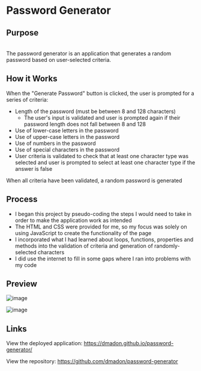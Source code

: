 # Password Generator

## Purpose   
\
The password generator is an application that generates a random password based on user-selected criteria.   

## How it Works

When the "Generate Password" button is clicked, the user is prompted for a series of criteria:
* Length of the password (must be between 8 and 128 characters)
    * The user's input is validated and user is prompted again if their password length does not fall between 8 and 128   
* Use of lower-case letters in the password   
* Use of upper-case letters in the password   
* Use of numbers in the password   
* Use of special characters in the password   
* User criteria is validated to check that at least one character type was selected and user is prompted to select at least one character type if the answer is false   

When all criteria have been validated, a random password is generated

## Process

* I began this project by pseudo-coding the steps I would need to take in order to make the application work as intended
* The HTML and CSS were provided for me, so my focus was solely on using JavaScript to create the functionality of the page
* I incorporated what I had learned about loops, functions, properties and methods into the validation of criteria and generation of randomly-selected characters
* I did use the internet to fill in some gaps where I ran into problems with my code

## Preview

![image](https://user-images.githubusercontent.com/99852346/187563486-460c4ce3-c0c0-42e9-9134-70684366d8bb.png)

![image](https://user-images.githubusercontent.com/99852346/187563534-1ab6d196-0d1a-4c6b-a38f-1b3abb130d3e.png)



## Links

View the deployed application: https://dmadon.github.io/password-generator/

View the repository: https://github.com/dmadon/password-generator

